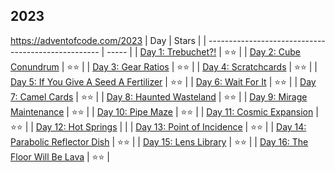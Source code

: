 ## 2023

https://adventofcode.com/2023
| Day                                                 | Stars |
| --------------------------------------------------- | ----- |
| [Day 1: Trebuchet?!](day_01.py)                     | ⭐⭐    |
| [Day 2: Cube Conundrum](day_02.py)                  | ⭐⭐    |
| [Day 3: Gear Ratios](day_03.py)                     | ⭐⭐    |
| [Day 4: Scratchcards](day_04.py)                    | ⭐⭐    |
| [Day 5: If You Give A Seed A Fertilizer](day_05.py) | ⭐⭐    |
| [Day 6: Wait For It](day_06.py)                     | ⭐⭐    |
| [Day 7: Camel Cards](day_07.py)                     | ⭐⭐    |
| [Day 8: Haunted Wasteland](day_08.py)               | ⭐⭐    |
| [Day 9: Mirage Maintenance](day_09.py)              | ⭐⭐    |
| [Day 10: Pipe Maze](day_10.py)                      | ⭐⭐    |
| [Day 11: Cosmic Expansion](day_11.py)               | ⭐⭐    |
| [Day 12: Hot Springs](day_12.py)                    |       |
| [Day 13: Point of Incidence](day_13.py)             | ⭐⭐    |
| [Day 14: Parabolic Reflector Dish](day_14.py)       | ⭐⭐    |
| [Day 15: Lens Library](day_15.py)                   | ⭐⭐    |
| [Day 16: The Floor Will Be Lava](day_16.py)         | ⭐⭐    |